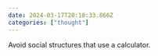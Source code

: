 ```yaml
---
date: 2024-03-17T20:18:33.866Z
categories: ["thought"]
---
```

Avoid social structures that use a calculator.
